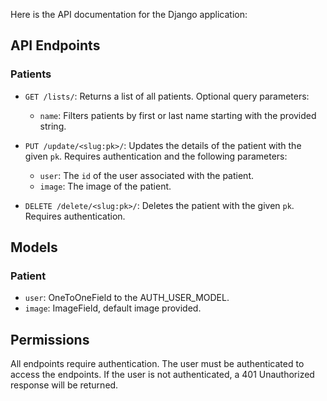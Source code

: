Here is the API documentation for the Django application:

## API Endpoints

### Patients

- `GET /lists/`: Returns a list of all patients. Optional query parameters:
  - `name`: Filters patients by first or last name starting with the provided string.
  <!-- - `user`: Filters patients by the `id` of the associated user. -->

- `PUT /update/<slug:pk>/`: Updates the details of the patient with the given `pk`. Requires authentication and the following parameters:
  - `user`: The `id` of the user associated with the patient.
  - `image`: The image of the patient.

- `DELETE /delete/<slug:pk>/`: Deletes the patient with the given `pk`. Requires authentication.

## Models

### Patient

- `user`: OneToOneField to the AUTH_USER_MODEL.
- `image`: ImageField, default image provided.

## Permissions

All endpoints require authentication. The user must be authenticated to access the endpoints. If the user is not authenticated, a 401 Unauthorized response will be returned.